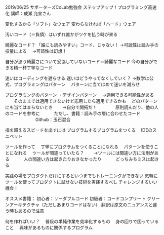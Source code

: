 2019/06/25 
サポーターズCoLab勉強会 
ステップアップ！プログラミング高速化 
講師：成瀬 允宣さん 

変化するから「ソフト」なウェア 
変わらなければ「ハード」ウェア 

汚いコード（＝負債）はいずれ誰かがツケを払う時が来る 

綺麗なコード？ 
「誰にも読みやすい」コード、じゃない！ 
→可読性は読み手の技量による 
　→可読性は幻想！ 

自分が思う綺麗さについて妥協していないコード＝綺麗なコード 
今の自分ができる精一杯丁寧なコード 

迷いはコーディングを遅らせる 
迷いはどうやってなくしていく？ 
→数学は公式、プログラミングはパターン 
　パターンに当てはめて迷いを減らせ 
 
プログラミングのパターン 
・デザインパターン 
　→適用できる可能性がある 
　　そのままでは適用できないけど応用したら適用できるかも 
　どのパターンにも当てはまらないとき 
　　→自分で開拓だ！　 
　　　原則読んだり、他の人のコードを参考に 
　　　ただし、書籍：読み手の層に合わせたコード 
　　　　　　　Github：玉石混合 

指を超えるスピードを出すには 
プログラムするプログラムをつくる 
　IDEのスニペット 
 
ツールを作って 
　丁寧にプログラムをつくることになれる 
　パターンを使うことになれる 
　ツールが間違っていたら？ 
　　→ツールには間違い方に法則がある 
　　　人の間違い方は起きたりおきなかったり 
　　　どっちみちミスは起きる 

実践の場をプロダクトだけにするといつまでもトレーニングができない 
気軽にツールを使ってプロダクトに試せない技術を実践するべし 
チャレンジするいい機会！ 

オススメ書籍： 
初心者：リーダブルコード 
初級者：コードコンプリート 
クリーンアーキテクチャ（ただしあまりコードはない） 
翻訳は原文のニュアンスと違う時もあるので注意 
 
何を作ればいい？ 
　普段の単純作業を効率化するもの 
　身の回りで困っていること 
　興味があるものに関係するプログラム 
